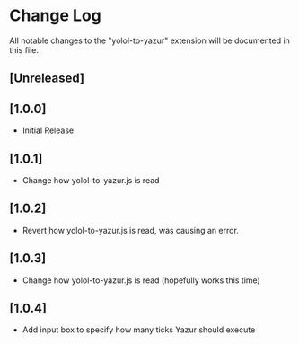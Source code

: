 # Change Log

All notable changes to the "yolol-to-yazur" extension will be documented in this file.

## [Unreleased]

## [1.0.0]
 - Initial Release

## [1.0.1]
 - Change how yolol-to-yazur.js is read

## [1.0.2]
 - Revert how yolol-to-yazur.js is read, was causing an error. 

## [1.0.3]
 - Change how yolol-to-yazur.js is read (hopefully works this time)

## [1.0.4]
 - Add input box to specify how many ticks Yazur should execute